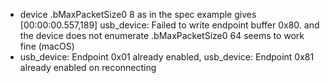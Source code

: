 * device .bMaxPacketSize0 8 as in the spec example gives [00:00:00.557,189] <wrn> usb_device: Failed to write endpoint buffer 0x80. and the device does not enumerate .bMaxPacketSize0 64 seems to work fine (macOS)
*  <wrn> usb_device: Endpoint 0x01 already enabled, <wrn> usb_device: Endpoint 0x81 already enabled on reconnecting